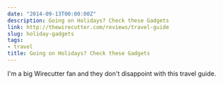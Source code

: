```yaml
---
date: "2014-09-13T00:00:00Z"
description: Going on Holidays? Check these Gadgets
link: http://thewirecutter.com/reviews/travel-guide
slug: holiday-gadgets
tags:
- travel
title: Going on Holidays? Check these Gadgets
---
```


I'm a big Wirecutter fan and they don't disappoint with this travel guide.